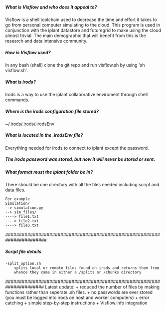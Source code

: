 <h5>What is Visflow and who does it appeal to?</h5>
	Visflow is a shell toolchain used to decrease the time and effort it takes to go from personal computer simulating to the cloud. This program is used in conjunction with the iplant datastore and futuregrid to make using the cloud almost trivial. The main demographic that will benefit from this is the research and data intensive community.

<h5>How is Visflow used?</h5>
	In any bash (shell) clone the git repo and run visflow.sh by using 'sh visflow.sh'.

<h5>What is irods?</h5>
	Irods is a way to use the iplant collaborative enviroment through shell commands.

<h5>Where is the irods configuration file stored?</h5>
	~/.irods/.irods/.irodsEnv

<h5>What is located in the .irodsEnv file?</h5>
	Everything needed for irods to connect to iplant except the password.

<h5>The irods password was stored, but now it will never be stored or sent.<h5>

<h5>What format must the iplant folder be in?</h5>
	There should be one directory with all the files needed including script and data files.  
	  
	For example  
	Simulation/  
	--> simulation.py
	--> sim_files/
	----> file1.txt
	----> file2.txt
	----> file3.txt


#######################################################################
<h5>Script file details</h5>

	-split_option.sh
		splits local or remote files found on irods and returns them from 	
		whence they came in either a /splits or /chunks directory
	

######################################################################
Latest update:
	+ reduced the number of files by making functions rather than seperate .sh files.
	+ no passwords are ever stored (you must be logged into irods on host and worker computers)
	+ error catching
	+ simple step-by-step instructions
	+ Visflow.info integration
